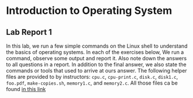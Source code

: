 # Introduction to Operating System
## Lab Report 1

In this lab, we run a few simple commands on the Linux shell to understand the basics of
operating systems. In each of the exercises below, We run a command, observe some output and report it. Also note down the answers to all questions in a report. In addition to the final answer, we also state the commands or tools that used to arrive at ours answer. The following helper files are provided to by instructors: 
`cpu.c`, `cpu-print.c`, `disk.c`, `disk1.c`, `foo.pdf`, `make-copies.sh`, `memory1.c`, and `memory2.c`.
All those files ca be found [in this link](https://www.cse.iitb.ac.in/~mythili/os/)
